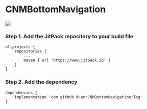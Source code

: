 # CNMBottomNavigation
[![](https://www.jitpack.io/v/W-en/CNMBottomNavigation.svg)](https://www.jitpack.io/#W-en/CNMBottomNavigation)
### Step 1. Add the JitPack repository to your build file
```
allprojects {
	repositories {
		...
		maven { url 'https://www.jitpack.io' }
	}
}
```
### Step 2. Add the dependency  
```
dependencies {
	implementation 'com.github.W-en:CNMBottomNavigation:Tag'
}
```
